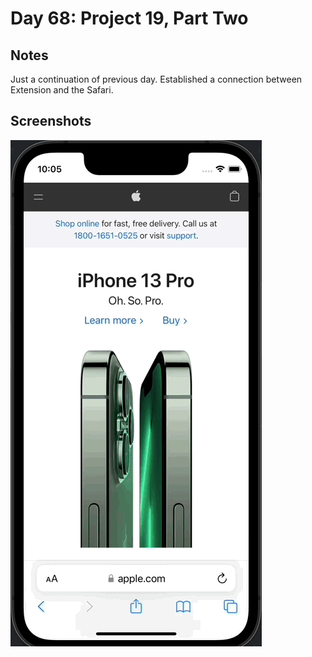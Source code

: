 # Day 68: Project 19, Part Two


## Notes
Just a continuation of previous day. Established a connection between Extension and the Safari.


## Screenshots
![App-Screenshot](documentation/1.gif)


